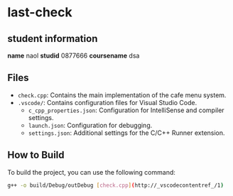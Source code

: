 # last-check
## student information 

**name** naol
**studid** 0877666
**coursename** dsa

## Files

- `check.cpp`: Contains the main implementation of the cafe menu system.
- `.vscode/`: Contains configuration files for Visual Studio Code.
  - `c_cpp_properties.json`: Configuration for IntelliSense and compiler settings.
  - `launch.json`: Configuration for debugging.
  - `settings.json`: Additional settings for the C/C++ Runner extension.

## How to Build

To build the project, you can use the following command:

```sh
g++ -o build/Debug/outDebug [check.cpp](http://_vscodecontentref_/1)